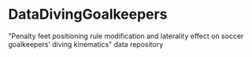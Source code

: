 # DataDivingGoalkeepers
"Penalty feet positioning rule modification and laterality effect on soccer goalkeepers’ diving kinematics" data repository
